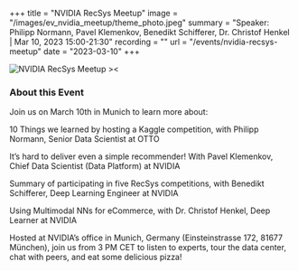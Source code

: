+++
title = "NVIDIA RecSys Meetup"
image = "/images/ev_nvidia_meetup/theme_photo.jpeg"
summary = "Speaker: Philipp Normann, Pavel Klemenkov, Benedikt Schifferer, Dr. Christof Henkel | Mar 10, 2023 15:00-21:30"
recording = ""
url = "/events/nvidia-recsys-meetup"
date = "2023-03-10"
+++

<!--more-->

![NVIDIA RecSys Meetup ><](/images/ev_nvidia_meetup/theme_photo.jpeg)

<!-- ### Location

[Munich🥨NLP Discord Server](https://discord.gg/w3rEmjhdJJ?event=1080492641533300817). -->


### About this Event

Join us on March 10th in Munich to learn more about:

10 Things we learned by hosting a Kaggle competition, with Philipp Normann, Senior Data Scientist at OTTO

It’s hard to deliver even a simple recommender! With Pavel Klemenkov, Chief Data Scientist (Data Platform) at NVIDIA

Summary of participating in five RecSys competitions, with Benedikt Schifferer, Deep Learning Engineer at NVIDIA

Using Multimodal NNs for eCommerce, with Dr. Christof Henkel, Deep Learner at NVIDIA

Hosted at NVIDIA’s office in Munich, Germany (Einsteinstrasse 172, 81677 München), join us from 3 PM CET to listen to experts, tour the data center, chat with peers, and eat some delicious pizza!